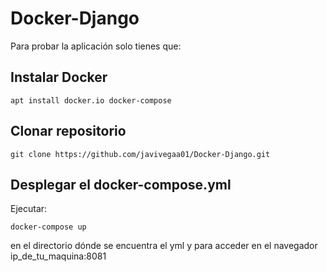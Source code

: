 # Docker-Django  

Para probar la aplicación solo tienes que:
## Instalar Docker  
    apt install docker.io docker-compose    
## Clonar repositorio
    git clone https://github.com/javivegaa01/Docker-Django.git
## Desplegar el docker-compose.yml
Ejecutar:

    docker-compose up  
en el directorio dónde se encuentra el yml y para acceder en el navegador ip_de_tu_maquina:8081
